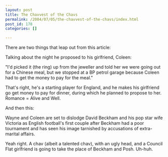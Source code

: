 ```yaml
---
layout: post
title: The Chavvest of the Chavs
permalink: /2004/07/05/the-chavvest-of-the-chavs/index.html
post_id: 178
categories: []

---
```


 There are two things that leap out from this article:




Talking about the night he proposed to his girlfriend, Coleen:




"I'd picked it (the ring) up from the jeweller and told her we were going out for a Chinese meal, but we stopped at a BP petrol garage because Coleen had to get the money to pay for the meal."




That's right, he's a starting player for England, and he makes his girlfriend go get money to pay for dinner, during which he planned to propose to her. Romance = Alive and Well.




And then this:




Wayne and Coleen are set to dislodge David Beckham and his pop star wife Victoria as English football's first couple after Beckham had a poor tournament and has seen his image tarnished by accusations of extra-marital affairs.




Yeah right. A chav (albeit a talented chav), with an ugly head, and a Council Flat girlfriend is going to take the place of Beckham and Posh. Uh-huh.

